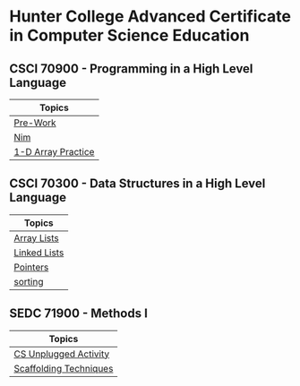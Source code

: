 # Hunter College Advanced Certificate in Computer Science Education

## CSCI 70900 - Programming in a High Level Language

| Topics      |
|-------------|
|[Pre-Work](https://github.com/hunter-teacher-cert/cohort-3-summer-work-jenna0704/tree/master/programming/pre)|
|[Nim](https://github.com/hunter-teacher-cert/cohort-3-summer-work-jenna0704/blob/master/programming/1/Nim.java)|
|[1-D Array Practice](https://github.com/hunter-teacher-cert/cohort-3-summer-work-jenna0704/blob/master/programming/2/ArrayPractice.java)|


## CSCI 70300 - Data Structures in a High Level Language
| Topics |
|---|
|[Array Lists](https://github.com/hunter-teacher-cert/cohort-3-summer-work-jenna0704/blob/master/ds/arraylists/AlPractice.java)|
|[Linked Lists](https://github.com/hunter-teacher-cert/cohort-3-summer-work-jenna0704/tree/master/ds/linkedlists)|
|[Pointers](https://github.com/hunter-teacher-cert/cohort-3-summer-work-jenna0704/tree/master/ds/pointers)|
|[sorting](https://github.com/hunter-teacher-cert/cohort-3-summer-work-jenna0704/tree/master/ds/sorting)|


## SEDC 71900 - Methods I
| Topics |
|---|
|[CS Unplugged Activity](https://github.com/hunter-teacher-cert/cohort-3-summer-work-jenna0704/blob/master/methods/04_unplugged.md)|
|[Scaffolding Techniques](https://github.com/hunter-teacher-cert/cohort-3-summer-work-jenna0704/blob/master/methods/05_scaffold.md)|

